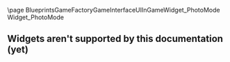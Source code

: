 \page BlueprintsGameFactoryGameInterfaceUIInGameWidget_PhotoMode Widget_PhotoMode
## Widgets aren't supported by this documentation (yet)
